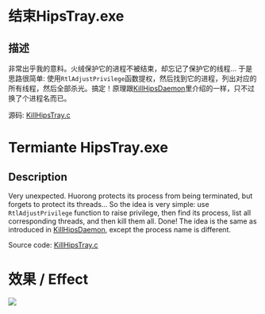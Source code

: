 # 结束HipsTray.exe

## 描述

非常出乎我的意料。火绒保护它的进程不被结束，却忘记了保护它的线程... 于是思路很简单: 使用`RtlAdjustPrivilege`函数提权，然后找到它的进程，列出对应的所有线程，然后全部杀光。搞定！原理跟[KillHipsDaemon](/KillHipsDaemon)里介绍的一样，只不过换了个进程名而已。

源码: [KillHipsTray.c](KillHipsTray.c)

# Termiante HipsTray.exe

## Description

Very unexpected. Huorong protects its process from being terminated, but forgets to protect its threads... So the idea is very simple: use `RtlAdjustPrivilege` function to raise privilege, then find its process, list all corresponding threads, and then kill them all. Done! The idea is the same as introduced in [KillHipsDaemon](/KillHipsDaemon), except the process name is different.

Source code: [KillHipsTray.c](KillHipsTray.c)

# 效果 / Effect
![](GIF.gif)